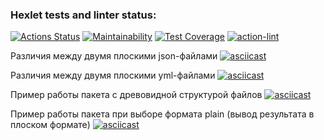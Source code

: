 ### Hexlet tests and linter status:
[![Actions Status](https://github.com/KatKaterina/frontend-project-lvl2/workflows/hexlet-check/badge.svg)](https://github.com/KatKaterina/frontend-project-lvl2/actions)
[![Maintainability](https://api.codeclimate.com/v1/badges/7af30ba7cb58eba2786f/maintainability)](https://codeclimate.com/github/KatKaterina/frontend-project-lvl2/maintainability)
[![Test Coverage](https://api.codeclimate.com/v1/badges/7af30ba7cb58eba2786f/test_coverage)](https://codeclimate.com/github/KatKaterina/frontend-project-lvl2/test_coverage)
[![action-lint](https://github.com/KatKaterina/frontend-project-lvl2/actions/workflows/action-lint.yml/badge.svg)](https://github.com/KatKaterina/frontend-project-lvl2/actions)

Различия между двумя плоскими json-файлами
[![asciicast](https://asciinema.org/a/pdDiDrVx19ZjmJz0xthXiZZOY.svg)](https://asciinema.org/a/pdDiDrVx19ZjmJz0xthXiZZOY)

Различия между двумя плоскими yml-файлами
[![asciicast](https://asciinema.org/a/jwg9262YfS3FWaimicNzHOukg.svg)](https://asciinema.org/a/jwg9262YfS3FWaimicNzHOukg)

Пример работы пакета с древовидной структурой файлов
[![asciicast](https://asciinema.org/a/HnravduGL4JSYdZgzoooGO2sC.svg)](https://asciinema.org/a/HnravduGL4JSYdZgzoooGO2sC)

Пример работы пакета при выборе формата plain (вывод результата в плоском формате)
[![asciicast](https://asciinema.org/a/iia09umfBtbxwtZHRuXLlo71l.svg)](https://asciinema.org/a/iia09umfBtbxwtZHRuXLlo71l)